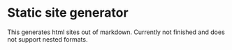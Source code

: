 # Static site generator

This generates html sites out of markdown. Currently not finished and does not support nested formats.